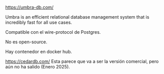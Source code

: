 https://umbra-db.com/

Umbra is an efficient relational database management system that is incredibly fast for all use cases.

Compatible con el wire-protocol de Postgres.

No es open-source.

Hay contenedor en docker hub.

https://cedardb.com/
Esta parece que va a ser la versión comercial, pero aún no ha salido (Enero 2025).
